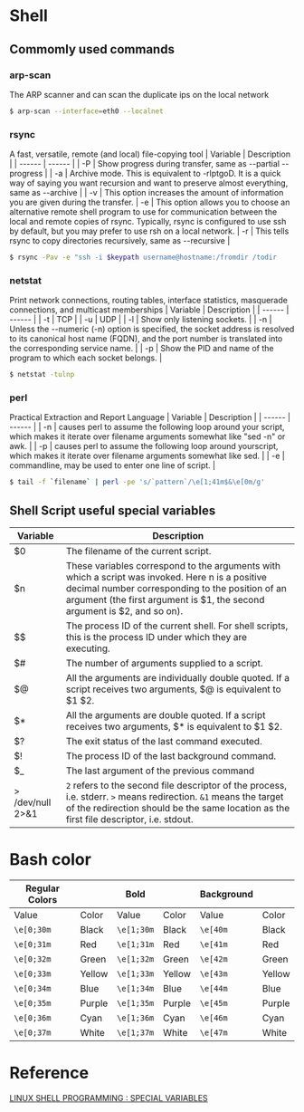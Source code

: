 # Shell
## Commomly used commands
### arp-scan 
The ARP scanner and can scan the duplicate ips on the local network
```sh
$ arp-scan --interface=eth0 --localnet
```

### rsync
A fast, versatile, remote (and local) file-copying tool
| Variable | Description |
| ------ | ------ |
| -P | Show progress during transfer, same as --partial --progress |
| -a | Archive mode. This is equivalent to -rlptgoD. It is a quick way of saying you want recursion and want to preserve almost everything, same as --archive |
| -v | This option increases the amount of information you are given during the transfer. 
| -e | This option allows you to choose an alternative remote shell program to use for communication between the local and remote copies of rsync. Typically, rsync        is configured to use ssh by default, but you may prefer to use rsh on a local network. 
| -r | This tells rsync to copy directories recursively, same as --recursive |
```sh
$ rsync -Pav -e "ssh -i $keypath username@hostname:/fromdir /todir
```

### netstat
Print network connections, routing tables, interface statistics, masquerade connections, and multicast memberships
| Variable | Description |
| ------ | ------ |
| -t | TCP |
| -u | UDP |
| -l | Show only listening sockets. |
| -n | Unless the --numeric (-n) option is specified, the socket address is resolved to its canonical host name (FQDN), and the port number is translated into the          corresponding service name. |
| -p | Show the PID and name of the program to which each socket belongs. |
```sh
$ netstat -tulnp
```

### perl
Practical Extraction and Report Language
| Variable | Description |
| ------ | ------ |
| -n | causes perl to assume the following loop around your script, which makes it iterate over filename arguments somewhat like "sed -n" or awk. |
| -p | causes perl to assume the following loop around  yourscript, which makes it iterate over filename arguments somewhat like sed. |
| -e | commandline, may be used to enter one line of script. |
```sh
$ tail -f `filename` | perl -pe 's/`pattern`/\e[1;41m$&\e[0m/g'
```

## Shell Script useful special variables
| Variable | Description |
| ------ | ------ |
| $0 | The filename of the current script. |
| $n | These variables correspond to the arguments with which a script was invoked. Here n is a positive decimal number corresponding to the position of an argument (the first argument is $1, the second argument is $2, and so on). |
| $$ | The process ID of the current shell. For shell scripts, this is the process ID under which they are executing. |
| $# | The number of arguments supplied to a script. |
| $@ | All the arguments are individually double quoted. If a script receives two arguments, $@ is equivalent to $1 $2. |
| $* | All the arguments are double quoted. If a script receives two arguments, $* is equivalent to $1 $2. |
| $? | The exit status of the last command executed. |
| $! | The process ID of the last background command. |
| $_ | The last argument of the previous command |
| > /dev/null 2>&1 | `2` refers to the second file descriptor of the process, i.e. stderr.  `>` means redirection. `&1` means the target of the redirection should be the same location as the first file descriptor, i.e. stdout. |

# Bash color 
| Regular Colors |        | Bold       |        | Background |        |
| ------         | ------ | ------     | ------ | ------     | ------ |
| Value          | Color  | Value      | Color  | Value      | Color  |
| `\e[0;30m`     | Black  | `\e[1;30m` | Black  | `\e[40m`   | Black  |
| `\e[0;31m`     | Red    | `\e[1;31m` | Red    | `\e[41m`   | Red    |
| `\e[0;32m`     | Green  | `\e[1;32m` | Green  | `\e[42m`   | Green  |
| `\e[0;33m`     | Yellow | `\e[1;33m` | Yellow | `\e[43m`   | Yellow |
| `\e[0;34m`     | Blue   | `\e[1;34m` | Blue   | `\e[44m`   | Blue   |
| `\e[0;35m`     | Purple | `\e[1;35m` | Purple | `\e[45m`   | Purple |
| `\e[0;36m`     | Cyan   | `\e[1;36m` | Cyan   | `\e[46m`   | Cyan   |
| `\e[0;37m`     | White  | `\e[1;37m` | White  | `\e[47m`   | White  |


# Reference
[LINUX SHELL PROGRAMMING : SPECIAL VARIABLES][SV]


[SV]: <https://www.bogotobogo.com/Linux/linux_shell_programming_tutorial3_special_variables.php>
